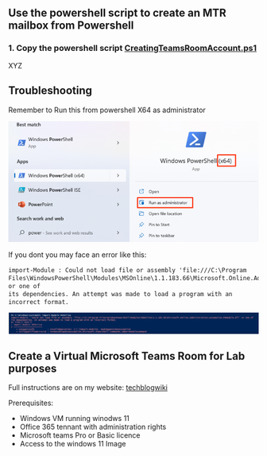 ## Use the powershell script to create an MTR mailbox from Powershell

### 1. Copy the powershell script [CreatingTeamsRoomAccount.ps1](https://github.com/ljgoe/MS-Teams-room-creation/blob/main/CreatingTeamsRoomAccount.ps1)

XYZ











## Troubleshooting

Remember to Run this from powershell X64 as administrator 

![powershell_X64](https://github.com/ljgoe/MS-Teams-room-creation/blob/main/Images/Images/Powershell_X64.png)

If you dont you may face an error like this:  
```
import-Module : Could not load file or assembly 'file:///C:\Program Files\WindowsPowerShell\Modules\MSOnline\1.1.183.66\Microsoft.Online.Administration.Automation.PSModule.dll' or one of 
its dependencies. An attempt was made to load a program with an incorrect format.
```
![error](https://github.com/ljgoe/MS-Teams-room-creation/blob/main/Images/Images/Powershell_error.png)

## Create a Virtual Microsoft Teams Room for Lab purposes

Full instructions are on my website: [techblogwiki](https://techblogwiki.azurewebsites.net/index.php/knowledge-base/microsoft-teams-room-creation/)

Prerequisites:
- Windows VM running winodws 11
- Office 365 tennant with administration rights
- Microsoft teams Pro or Basic licence
- Access to the windows 11 Image
